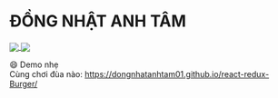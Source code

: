 # ĐỒNG NHẬT ANH TÂM

<a href="https://github.com/dongnhatanhtam01/dongnhatanhtam01">
  <img align="center" src="https://github-readme-stats.vercel.app/api/top-langs?username=dongnhatanhtam01" />
</a>
<a href="https://github.com/dongnhatanhtam01/dongnhatanhtam01">
  <img align="center" src="https://github-readme-stats.vercel.app/api?username=dongnhatanhtam01&show_icons=true&line_height=27&count_private=true&title_color=ffffff&text_color=c9cacc&icon_color=2bbc8a" />
</a>

:smile: Demo nhẹ  
Cùng chơi đùa nào: https://dongnhatanhtam01.github.io/react-redux-Burger/
